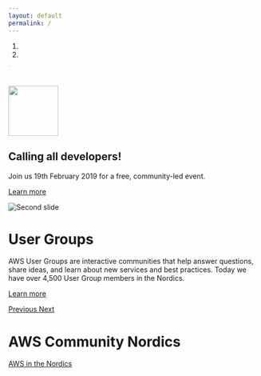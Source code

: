 ```yaml
---
layout: default
permalink: /
---
```


<div id="myCarousel" class="carousel slide" data-ride="carousel">
  <ol class="carousel-indicators">
    <li data-target="#myCarousel" data-slide-to="0" class="active"></li>
    <li data-target="#myCarousel" data-slide-to="1"></li>
  </ol>
  <div class="carousel-inner">
    <div class="carousel-item communityday active">
      <img class="first-slide" src="data:image/gif;base64,R0lGODlhAQABAIAAAHd3dwAAACH5BAAAAAAALAAAAAABAAEAAAICRAEAOw==" alt="First slide">
      <div class="container">
        <div class="carousel-caption text-center">
          <h1><img src="/content/img/awscommunityday-nordics.png" height="100" /></h1>
          <h2 class="mt-4">Calling all developers!</h2>
          <p>Join us 19th February 2019 for a free, community-led event.</p>
          <p class="mt-4"><a class="btn btn-lg btn-primary" href="/communityday/" role="button">Learn more</a></p>
        </div>
      </div>
    </div>
    <div class="carousel-item">
      <img class="second-slide" src="/content/img/aurora.jpg" alt="Second slide">
      <!-- https://unsplash.com/photos/62V7ntlKgL8 -->
      <div class="container">
        <div class="carousel-caption text-left">
          <h1>User Groups</h1>
          <p>AWS User Groups are interactive communities that help answer questions, share ideas, and learn about new services and best practices. Today we have over 4,500 User Group members in the Nordics.</p>
          <p><a class="btn btn-lg btn-primary" href="/usergroups/" role="button">Learn more</a></p>
        </div>
      </div>
    </div>
  </div>
  <a class="carousel-control-prev" href="#myCarousel" role="button" data-slide="prev">
    <span class="carousel-control-prev-icon" aria-hidden="true"></span>
    <span class="sr-only">Previous</span>
  </a>
  <a class="carousel-control-next" href="#myCarousel" role="button" data-slide="next">
    <span class="carousel-control-next-icon" aria-hidden="true"></span>
    <span class="sr-only">Next</span>
  </a>
</div>

<div class="container">
  <h1>AWS Community Nordics</h1>
  <p><a href="https://aws.amazon.com/nordics/">AWS in the Nordics</a></p>
</div>
